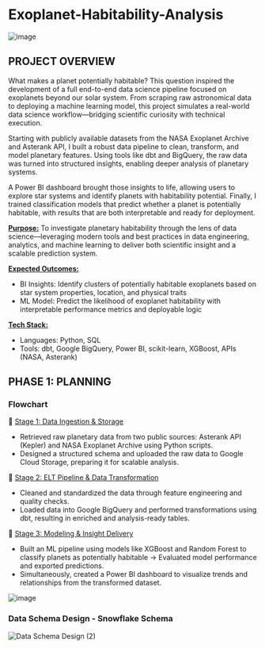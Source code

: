 # Exoplanet-Habitability-Analysis

![image](https://github.com/user-attachments/assets/912935a7-0b9c-4bda-90e2-2f38da488d69)

## PROJECT OVERVIEW

What makes a planet potentially habitable? This question inspired the development of a full end-to-end data science pipeline focused on exoplanets beyond our solar system. From scraping raw astronomical data to deploying a machine learning model, this project simulates a real-world data science workflow—bridging scientific curiosity with technical execution.

Starting with publicly available datasets from the NASA Exoplanet Archive and Asterank API, I built a robust data pipeline to clean, transform, and model planetary features. Using tools like dbt and BigQuery, the raw data was turned into structured insights, enabling deeper analysis of planetary systems.

A Power BI dashboard brought those insights to life, allowing users to explore star systems and identify planets with habitability potential. Finally, I trained classification models that predict whether a planet is potentially habitable, with results that are both interpretable and ready for deployment.

**<ins>Purpose:</ins>**
To investigate planetary habitability through the lens of data science—leveraging modern tools and best practices in data engineering, analytics, and machine learning to deliver both scientific insight and a scalable prediction system.

**<ins>Expected Outcomes:</ins>**

* BI Insights: Identify clusters of potentially habitable exoplanets based on star system properties, location, and physical traits
* ML Model: Predict the likelihood of exoplanet habitability with interpretable performance metrics and deployable logic

**<ins>Tech Stack:</ins>**

* Languages: Python, SQL
* Tools: dbt, Google BigQuery, Power BI, scikit-learn, XGBoost, APIs (NASA, Asterank)

## PHASE 1: PLANNING
### Flowchart

🔹 <ins>Stage 1: Data Ingestion & Storage</ins>

* Retrieved raw planetary data from two public sources: Asterank API (Kepler) and NASA Exoplanet Archive using Python scripts.
* Designed a structured schema and uploaded the raw data to Google Cloud Storage, preparing it for scalable analysis.

🔹 <ins>Stage 2: ELT Pipeline & Data Transformation</ins>

* Cleaned and standardized the data through feature engineering and quality checks.
* Loaded data into Google BigQuery and performed transformations using dbt, resulting in enriched and analysis-ready tables.

🔹 <ins>Stage 3: Modeling & Insight Delivery</ins>

* Built an ML pipeline using models like XGBoost and Random Forest to classify planets as potentially habitable -> Evaluated model performance and exported predictions.
* Simultaneously, created a Power BI dashboard to visualize trends and relationships from the transformed dataset.

![image](![image](https://github.com/user-attachments/assets/baaa8dec-bb6e-4ea3-948d-d825adbfa2e4)
)

### Data Schema Design - Snowflake Schema
![Data Schema Design (2)](https://github.com/user-attachments/assets/c6f68d8c-6d36-44a3-b3b6-b609d256544d)

